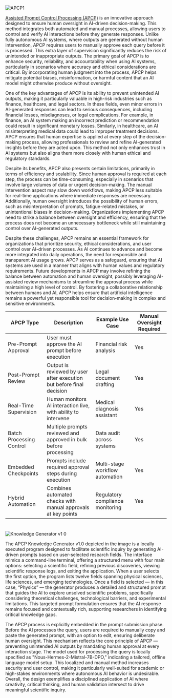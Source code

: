 ![APCP1](https://github.com/user-attachments/assets/acb77f6e-eacf-40c9-895d-317da1320953)

[Assisted Prompt Control Processing (APCP)](https://chatgpt.com/g/g-67b432edff288191823421e933ea6ade-assisted-prompt-control-processing) is an innovative approach designed to ensure human oversight in AI-driven decision-making. This method integrates both automated and manual processes, allowing users to control and verify AI interactions before they generate responses. Unlike fully autonomous AI systems, where outputs are generated without human intervention, APCP requires users to manually approve each query before it is processed. This extra layer of supervision significantly reduces the risk of unintended or inappropriate outputs. The primary goal of APCP is to enhance security, reliability, and accountability when using AI systems, particularly in scenarios where accuracy and ethical considerations are critical. By incorporating human judgment into the process, APCP helps mitigate potential biases, misinformation, or harmful content that an AI model might otherwise produce without oversight.

One of the key advantages of APCP is its ability to prevent unintended AI outputs, making it particularly valuable in high-risk industries such as finance, healthcare, and legal sectors. In these fields, even minor errors in AI-generated responses can lead to serious consequences, including financial losses, misdiagnoses, or legal complications. For example, in finance, an AI system making an incorrect prediction or recommendation could result in significant monetary losses. Similarly, in healthcare, an AI misinterpreting medical data could lead to improper treatment decisions. APCP ensures that human expertise is applied at every step of the decision-making process, allowing professionals to review and refine AI-generated insights before they are acted upon. This method not only enhances trust in AI systems but also aligns them more closely with human ethical and regulatory standards.

Despite its benefits, APCP also presents certain limitations, primarily in terms of efficiency and scalability. Since human approval is required at each step, the process can be time-consuming, especially in scenarios that involve large volumes of data or urgent decision-making. The manual intervention aspect may slow down workflows, making APCP less suitable for real-time applications where immediate responses are necessary. Additionally, human oversight introduces the possibility of human errors, such as misinterpretation of prompts, fatigue-related mistakes, or unintentional biases in decision-making. Organizations implementing APCP need to strike a balance between oversight and efficiency, ensuring that the process does not become an unnecessary bottleneck while still maintaining control over AI-generated outputs.

Despite these challenges, APCP remains an essential framework for organizations that prioritize security, ethical considerations, and user control over AI-driven processes. As AI continues to advance and become more integrated into daily operations, the need for responsible and transparent AI usage grows. APCP serves as a safeguard, ensuring that AI systems are used in a manner that aligns with human values and regulatory requirements. Future developments in APCP may involve refining the balance between automation and human oversight, possibly leveraging AI-assisted review mechanisms to streamline the approval process while maintaining a high level of control. By fostering a collaborative relationship between humans and AI, APCP helps ensure that artificial intelligence remains a powerful yet responsible tool for decision-making in complex and sensitive environments.

| APCP Type                | Description                                                                 | Example Use Case                    | Manual Oversight Required |
|--------------------------|-----------------------------------------------------------------------------|-------------------------------------|----------------------------|
| Pre-Prompt Approval      | User must approve the AI prompt before execution                            | Financial risk analysis             | Yes                        |
| Post-Prompt Review       | Output is reviewed by user after execution but before final decision        | Legal document drafting             | Yes                        |
| Real-Time Supervision    | Human monitors AI interaction live, with ability to intervene               | Medical diagnosis assistant         | Yes                        |
| Batch Processing Control | Multiple prompts reviewed and approved in bulk before processing            | Data audit across systems           | Yes                        |
| Embedded Checkpoints     | Prompts include required approval steps during execution                    | Multi-stage workflow automation     | Yes                        |
| Hybrid Automation        | Combines automated checks with manual approvals at key points               | Regulatory compliance monitoring     | Yes                        |

#

![Knowledge Generator v1 0](https://github.com/user-attachments/assets/e3add6de-e5ed-4fa3-a730-8dc8b82ac330)

The APCP Knowledge Generator v1.0 depicted in the image is a locally executed program designed to facilitate scientific inquiry by generating AI-driven prompts based on user-selected research fields. The interface mimics a command-line terminal, offering a structured menu with four main options: selecting a scientific field, refining previous discoveries, viewing scientific response logs, and exiting the application. When a user selects the first option, the program lists twelve fields spanning physical sciences, life sciences, and emerging technologies. Once a field is selected — in this case, “Physics” — the generator produces a detailed and structured prompt that guides the AI to explore unsolved scientific problems, specifically considering theoretical challenges, technological barriers, and experimental limitations. This targeted prompt formulation ensures that the AI response remains focused and contextually rich, supporting researchers in identifying critical knowledge gaps.

The APCP process is explicitly embedded in the prompt submission phase. Before the AI processes the query, users are required to manually copy and paste the generated prompt, with an option to edit, ensuring deliberate human oversight. This mechanism reflects the core principle of APCP — preventing unintended AI outputs by mandating human approval at every interaction stage. The model used for processing the query is locally specified as "Nous-Hermes-2-Mistral-7B-DPO," indicating a tailored, offline language model setup. This localized and manual method increases security and user control, making it particularly well-suited for academic or high-stakes environments where autonomous AI behavior is undesirable. Overall, the design exemplifies a disciplined application of AI where creativity, critical thinking, and human validation intersect to drive meaningful scientific inquiry.
